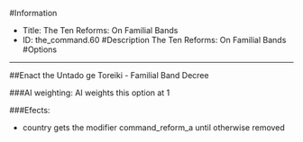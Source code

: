 #Information
 - Title: The Ten Reforms: On Familial Bands
 - ID: the_command.60
#Description
The Ten Reforms: On Familial Bands
#Options

___
##Enact the Untado ge Toreiki - Familial Band Decree

###AI weighting:
AI weights this option at 1


###Efects:<ul><li>country gets the modifier command_reform_a until otherwise removed</li></ul>

